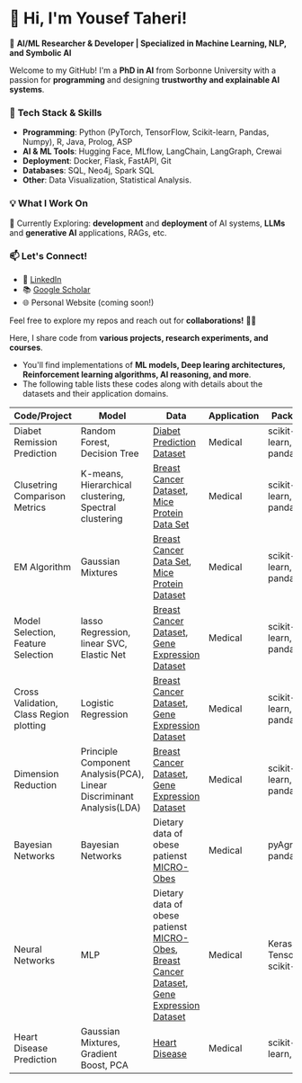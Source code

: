 # 👋 Hi, I'm Yousef Taheri!  

🚀 **AI/ML Researcher & Developer | Specialized in Machine Learning, NLP, and Symbolic AI**  

Welcome to my GitHub! I'm a **PhD in AI** from Sorbonne University with a passion for **programming**  and designing **trustworthy and explainable AI systems**.

### 🔧 **Tech Stack & Skills**  
- **Programming**: Python (PyTorch, TensorFlow, Scikit-learn, Pandas, Numpy), R, Java, Prolog, ASP  
- **AI & ML Tools**: Hugging Face, MLflow, LangChain, LangGraph, Crewai  
- **Deployment**: Docker, Flask, FastAPI, Git  
- **Databases**: SQL, Neo4j, Spark SQL  
- **Other**: Data Visualization, Statistical Analysis.  

### 💡 **What I Work On**  
🔹 Currently Exploring: **development** and **deployment** of AI systems, **LLMs** and **generative AI** applications, RAGs, etc.

### 📫 **Let's Connect!**  
- 💼 [LinkedIn](https://www.linkedin.com/in/yousef-taheri-0403205a/)  
- 📚 [Google Scholar](http://scholar.google.com/citations?user=IN72HckAAAAJ)  
- 🌐 Personal Website (coming soon!)  

Feel free to explore my repos and reach out for **collaborations!** 🤖✨  


Here, I share code from **various projects, research experiments, and courses**. 
- You'll find implementations of **ML models, Deep learing architectures, Reinforcement learning algorithms, AI reasoning, and more**.
- The following table lists these codes along with details about the datasets and their application domains.






| Code/Project| Model       |Data         |Application  | Packages |
| ----------- | ----------- | ----------- | ----------- | ----------- |
| Diabet Remission Prediction      | Random Forest, Decision Tree |[Diabet Prediction Dataset]( https://www.kaggle.com/datasets/iammustafatz/diabetes-prediction-dataset)| Medical |scikit-learn, pandas |
| Clusetring Comparison Metrics | K-means, Hierarchical clustering, Spectral clustering |  [Breast Cancer Dataset](https://archive.ics.uci.edu/ml/datasets/Breast+Cancer+Wisconsin+(Diagnostic)), [Mice Protein Data Set](https://archive.ics.uci.edu/ml/datasets/Mice+Protein+Expression)| Medical  | scikit-learn, pandas |
EM Algorithm | Gaussian Mixtures | [Breast Cancer Data Set](https://archive.ics.uci.edu/ml/datasets/Breast+Cancer+Wisconsin+(Diagnostic)), [Mice Protein Dataset](https://archive.ics.uci.edu/ml/datasets/Mice+Protein+Expression)| Medical  | scikit-learn, pandas |
| Model Selection, Feature Selection | lasso Regression, linear SVC, Elastic Net | [Breast Cancer Dataset](https://archive.ics.uci.edu/ml/datasets/Breast+Cancer+Wisconsin+(Diagnostic)), [Gene Expression Dataset](https://www.kaggle.com/datasets/crawford/gene-expression)| Medical  | scikit-learn, pandas |
| Cross Validation, Class Region plotting | Logistic Regression | [Breast Cancer Dataset](https://archive.ics.uci.edu/ml/datasets/Breast+Cancer+Wisconsin+(Diagnostic)), [Gene Expression Dataset](https://www.kaggle.com/datasets/crawford/gene-expression)| Medical  | scikit-learn, pandas |
| Dimension Reduction |Principle Component Analysis(PCA), Linear Discriminant Analysis(LDA)| [Breast Cancer Dataset](https://archive.ics.uci.edu/ml/datasets/Breast+Cancer+Wisconsin+(Diagnostic)), [Gene Expression Dataset](https://www.kaggle.com/datasets/crawford/gene-expression)| Medical  | scikit-learn, pandas |
| Bayesian Networks |Bayesian Networks| Dietary data of obese patienst [MICRO-Obes](https://pubmed.ncbi.nlm.nih.gov/25330000/)| Medical  | pyAgrum, pandas |
| Neural Networks |MLP | Dietary data of obese patienst [MICRO-Obes](https://pubmed.ncbi.nlm.nih.gov/25330000/), [Breast Cancer Dataset](https://archive.ics.uci.edu/ml/datasets/Breast+Cancer+Wisconsin+(Diagnostic)), [Gene Expression Dataset](https://www.kaggle.com/datasets/crawford/gene-expression)| Medical  | Keras, Tensorflow, scikit-learn |
Heart Disease Prediction| Gaussian Mixtures, Gradient Boost, PCA| [Heart Disease](https://archive.ics.uci.edu/dataset/45/heart+disease)| Medical | scikit-learn, scipy|

<!---
yousef-taheri/yousef-taheri is a ✨ special ✨ repository because its `README.md` (this file) appears on your GitHub profile.
You can click the Preview link to take a look at your changes.
--->

